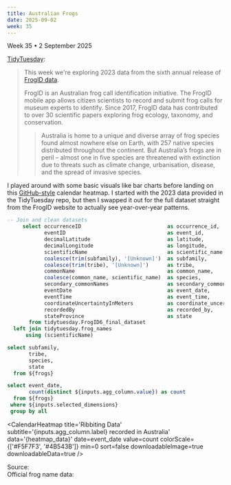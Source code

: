 ```yaml
---
title: Australian Frogs
date: 2025-09-02
week: 35
---
```


<Note>
  Week 35 • 2 September 2025
</Note>

[TidyTuesday](https://github.com/rfordatascience/tidytuesday/blob/main/data/2025/2025-09-02/readme.md):

> This week we're exploring 2023 data from the sixth annual release of [FrogID data](https://www.frogid.net.au/explore).
>
> FrogID is an Australian frog call identification initiative. The FrogID mobile app allows citizen scientists to record and submit frog calls for museum experts to identify. Since 2017, FrogID data has contributed to over 30 scientific papers exploring frog ecology, taxonomy, and conservation.
>
> > Australia is home to a unique and diverse array of frog species found almost nowhere else on Earth, with 257 native species distributed throughout the continent. But Australia’s frogs are in peril – almost one in five species are threatened with extinction due to threats such as climate change, urbanisation, disease, and the spread of invasive species.

I played around with some basic visuals like bar charts before landing on this [GitHub-style](https://github.com/slunsford) calendar heatmap. I started with the 2023 data provided in the TidyTuesday repo, but then I swapped it out for the full dataset straight from the FrogID website to actually see year-over-year patterns.

```sql frogs
-- Join and clean datasets
     select occurrenceID                            as occurrence_id,
            eventID                                 as event_id,
            decimalLatitude                         as latitude,
            decimalLongitude                        as longitude,
            scientificName                          as scientific_name,
            coalesce(trim(subfamily), '[Unknown]')  as subfamily,
            coalesce(trim(tribe), '[Unknown]')      as tribe,
            commonName                              as common_name,
            coalesce(common_name, scientific_name)  as species,
            secondary_commonNames                   as secondary_common_names,
            eventDate                               as event_date,
            eventTime                               as event_time,
            coordinateUncertaintyInMeters           as coordinate_uncertainty_in_meters,
            recordedBy                              as recorded_by,
            stateProvince                           as state
       from tidytuesday.FrogID6_final_dataset
  left join tidytuesday.frog_names
      using (scientificName)
```

```sql dimensions
select subfamily,
       tribe,
       species,
       state
  from ${frogs}
```

<DimensionGrid data={dimensions} name="selected_dimensions" />

<Dropdown title=Count name=agg_column defaultValue="species">
    <DropdownOption valueLabel="Daily frog calls" value="occurrence_id" />
    <DropdownOption valueLabel="FrogID submissions" value="event_id" />
    <DropdownOption valueLabel="FrogID users" value="recorded_by" />
    <DropdownOption valueLabel="Unique frog species" value="species" />
</Dropdown>

```sql heatmap_data
select event_date,
       count(distinct ${inputs.agg_column.value}) as count
  from ${frogs}
 where ${inputs.selected_dimensions}
 group by all
```

<CalendarHeatmap
  title='Ribbiting Data'
  subtitle='{inputs.agg_column.label} recorded in Australia'
  data='{heatmap_data}'
  date=event_date
  value=count
  colorScale={['#F5F7F3', '#4B543B']}
  min=0
  sort=false
  downloadableImage=true
  downloadableData=true
/>

<Note>
Source: <Link label='FrogID dataset 6.0' url='https://www.frogid.net.au/explore' /> <Info description='Full dataset from 10 Nov 2017 to 9 Nov 2023' /> <br>
Official frog name data: <Link label='Australian Society of Herpetologists Official List of Australian Species (2025)' url='http://www.australiansocietyofherpetologists.org/ash-official-list-of-australian-species' />
</Note>
